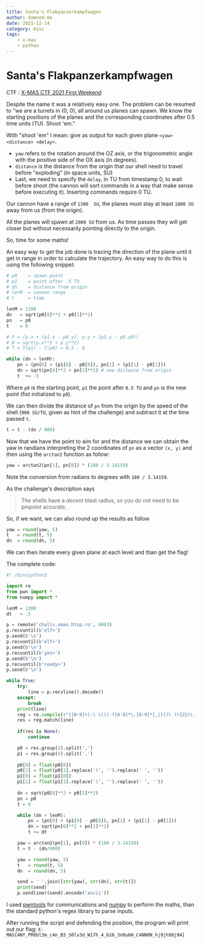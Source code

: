 ```yaml
---
title: Santa's Flakpanzerkampfwagen
author: damned-me
date: 2021-12-14
category: misc 
tags:
    - x-mas
    - python
---
```


# Santa's Flakpanzerkampfwagen

CTF : [X-MAS CTF 2021 First Weekend](https://ctftime.org/event/1520)

Despite the name it was a relatively easy one. The problem can be resumed to "we are a turrets in (0, 0), all around us planes can spawn. We know the starting positions of the planes and the corresponding coordinates after 0.5 time units (TU). Shoot 'em."

With "shoot 'em" I mean: give as output for each given plane `<yaw> <distance> <delay>`.

- `yaw` refers to the rotation around the OZ axis, or the trigonometric angle with the positive side of the OX axis (in degrees).
- `distance` is the distance from the origin that our shell need to travel before "exploding" (in space units, SU)
- Last, we need to specify the `delay`, in TU from timestamp 0, to wait before shoot (the cannon will sort commands in a way that make sense before executing it). Inserting commands require 0 TU.

Our cannon have a range of `1300  SU`, the planes must stay at least `1000 SU` away from us (from the origin).

All the planes will spawn at `2000 SU` from us. As time passes they will get closer but without necessarily pointing directly to the origin.

So, time for some maths!

An easy way to get the job done is tracing the direction of the plane until it get in range in order to calculate the trajectory. An easy way to do this is using the following snippet:

```python
# p0    = spawn point
# p1    = point after .5 TU
# dn    = distance from origin
# lenM  = cannon range
# t     = time

lenM = 1300
dn   = sqrt(p0[0]**2 + p0[1]**2)
pn   = p0
t    = 0

# P = (p.x + (p1.x - p0.y), p.y + (p1.y - p0.y0))
# D = sqrt(p.x**2 + p.y**2)
# T = T(p1) - T(p0) = 0.5 - 0

while (dn > lenM):
    pn = (pn[0] + (p1[0] - p0[0]), pn[1] + (p1[1] - p0[1]))
    dn = sqrt(pn[0]**2 + pn[1]**2) # new distance from origin
    t  += .5
```

Where `p0` is the starting point, `p1` the point after `0.5 TU` and `pn` is the new point (fist initialized to `p0`).

We can then divide the distance of `pn` from the origin by the speed of the shell (`900 SU/TU`, given as hint of the challenge) and subtract it at the time passed `t`.

```python
t = t - (dn / 900)
```

Now that we have the point to aim for and the distance we can obtain the yaw in randians interpreting the 2 coordinates of `pn` as a vector `(x, y)` and then using the `arctan2` function as follow:

```python
yaw = arctan2(pn[1], pn[0]) * (180 / 3.14159) 
```

Note the conversion from radians to degrees with `180 / 3.14159`.

As the challenge's description says

> The shells have a *decent* blast radius, so you do not need to be pinpoint accurate.

So, if we want, we can also round up the results as follow

```python
yaw = round(yaw, 5)
t   = round(t, 5)
dn  = round(dn, 5)
```

We can then iterate every given plane at each level and than get the flag!

The complete code:

```python
#! /bin/python3

import re
from pwn import *
from numpy import *

lenM = 1300
dt   = .5

p = remote('challs.xmas.htsp.ro', 6003)
p.recvuntil(b'elf>')
p.send(b'\n')
p.recvuntil(b'elf>')
p.send(b'\n')
p.recvuntil(b'yes>')
p.send(b'\n')
p.recvuntil(b'ready>')
p.send(b'\n')

while True:
    try:
        line = p.recvline().decode()
    except:
        break
    print(line)
    reg = re.compile(r"([0-9]+):\ \(((-?[0-9]*\.[0-9]*[,|)]?\ ?){2})\ ->\ \(((-?[0-9]*\.[0-9]*[,|)]?\ ?){2})")
    res = reg.match(line)
    
    if(res is None):
        continue

    p0 = res.group(2).split(',')
    p1 = res.group(4).split(',')
    
    p0[0] = float(p0[0])
    p0[1] = float(p0[1].replace(')', '').replace(' ', ''))
    p1[0] = float(p1[0])
    p1[1] = float(p1[1].replace(')', '').replace(' ', ''))
    
    dn = sqrt(p0[0]**2 + p0[1]**2)
    pn = p0
    t = 0

    while (dn > lenM):
        pn = (pn[0] + (p1[0] - p0[0]), pn[1] + (p1[1] - p0[1]))
        dn = sqrt(pn[0]**2 + pn[1]**2) 
        t += dt

    yaw = arctan2(pn[1], pn[0]) * (180 / 3.14159)  
    t = t - (dn/900)

    yaw = round(yaw, 5)
    t   = round(t, 5)
    dn  = round(dn, 5)

    send = ' '.join([str(yaw), str(dn), str(t)])
    print(send)
    p.sendline((send).encode('ascii'))
```

I used [pwntools](https://github.com/Gallopsled/pwntools) for communications and [numpy](https://numpy.org/) to perform the maths, than the standard python's regex library to parse inputs.

After running the script and defending the position, the program will print out our flag:
`X-MAS{4NY_PR0bl3m_c4n_B3_S0lv3d_W17h_4_b16_3n0u6H_C4NN0N_hj9jh98j94}`
